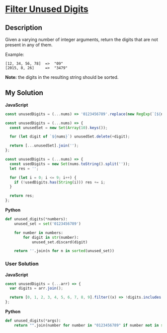 # [Filter Unused Digits](https://www.codewars.com/kata/55de6173a8fbe814ee000061)

## Description

Given a varying number of integer arguments, return the digits that are not present in any of them.

Example:

```
[12, 34, 56, 78]  =>  "09"
[2015, 8, 26]     =>  "3479"
```

**Note:** the digits in the resulting string should be sorted.

## My Solution

**JavaScript**

```js
const unusedDigits = (...nums) => '0123456789'.replace(new RegExp(`[${nums.join('')}]`, 'g'), '');
```

```js
const unusedDigits = (...nums) => {
  const unusedSet = new Set(Array(10).keys());

  for (let digit of `${nums}`) unusedSet.delete(+digit);

  return [...unusedSet].join('');
};
```

```js
const unusedDigits = (...nums) => {
  const usedDigits = new Set(nums.toString().split(''));
  let res = '';

  for (let i = 0; i <= 9; i++) {
    if (!usedDigits.has(String(i))) res += i;
  }

  return res;
};
```

**Python**

```py
def unused_digits(*numbers):
    unused_set = set('0123456789')

    for number in numbers:
        for digit in str(number):
            unused_set.discard(digit)

    return ''.join(n for n in sorted(unused_set))
```

### User Solution

**JavaScript**

```js
const unusedDigits = (...arr) => {
  var digits = arr.join();

  return [0, 1, 2, 3, 4, 5, 6, 7, 8, 9].filter((x) => !digits.includes(x)).join('');
};
```

**Python**

```py
def unused_digits(*args):
    return "".join(number for number in "0123456789" if number not in str(args))
```

